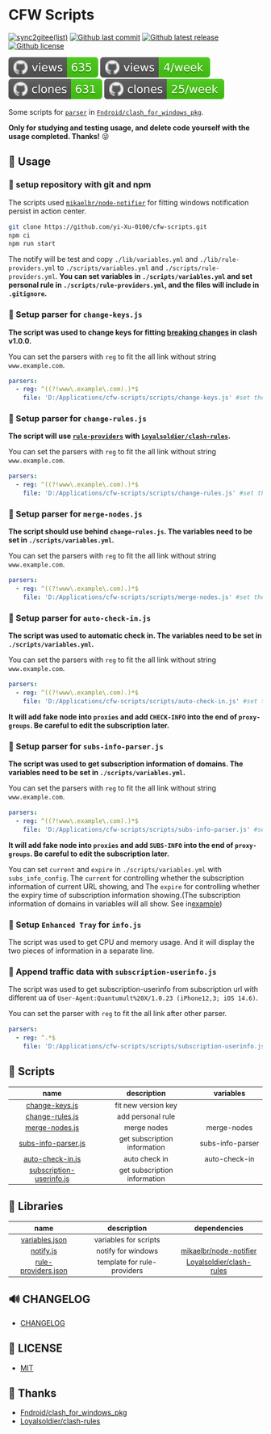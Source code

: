 # CFW Scripts

[![sync2gitee(list)](<https://github.com/yi-Xu-0100/hub-mirror/workflows/sync2gitee(list)/badge.svg>)](https://github.com/yi-Xu-0100/hub-mirror)
[![Github last commit](https://img.shields.io/github/last-commit/yi-Xu-0100/cfw-scripts)](https://github.com/yi-Xu-0100/cfw-scripts)
[![Github latest release](https://img.shields.io/github/v/release/yi-Xu-0100/cfw-scripts)](https://github.com/yi-Xu-0100/cfw-scripts/releases)
[![Github license](https://img.shields.io/github/license/yi-Xu-0100/cfw-scripts)](./LICENSE)

[![views](https://raw.githubusercontent.com/yi-Xu-0100/traffic2badge/traffic/traffic-cfw-scripts/views.svg)](https://github.com/yi-Xu-0100/traffic2badge/tree/traffic#-cfw-scripts)
[![views per week](https://raw.githubusercontent.com/yi-Xu-0100/traffic2badge/traffic/traffic-cfw-scripts/views_per_week.svg)](https://github.com/yi-Xu-0100/traffic2badge/tree/traffic#-cfw-scripts)
[![clones](https://raw.githubusercontent.com/yi-Xu-0100/traffic2badge/traffic/traffic-cfw-scripts/clones.svg)](https://github.com/yi-Xu-0100/traffic2badge/tree/traffic#-cfw-scripts)
[![clones per week](https://raw.githubusercontent.com/yi-Xu-0100/traffic2badge/traffic/traffic-cfw-scripts/clones_per_week.svg)](https://github.com/yi-Xu-0100/traffic2badge/tree/traffic#-cfw-scripts)

Some scripts for [`parser`](https://docs.cfw.lbyczf.com/contents/parser.html) in [`Fndroid/clash_for_windows_pkg`](https://github.com/Fndroid/clash_for_windows_pkg).

**Only for studying and testing usage, and delete code yourself with the usage completed. Thanks!** 😜

## 🚀 Usage

### 📝 setup repository with git and npm

The scripts used [`mikaelbr/node-notifier`](https://github.com/mikaelbr/node-notifier) for fitting windows notification persist in action center.

```bash
git clone https://github.com/yi-Xu-0100/cfw-scripts.git
npm ci
npm run start
```

The notify will be test and copy `./lib/variables.yml` and `./lib/rule-providers.yml` to `./scripts/variables.yml` and `./scripts/rule-providers.yml`. **You can set variables in `./scripts/variables.yml` and set personal rule in `./scripts/rule-providers.yml`, and the files will include in `.gitignore`.**

### 📝 Setup parser for `change-keys.js`

**The script was used to change keys for fitting [breaking changes](https://github.com/Dreamacro/clash/wiki/breaking-changes-in-1.0.0) in clash v1.0.0.**

You can set the parsers with `reg` to fit the all link without string `www.example.com`.

```yml
parsers:
  - reg: ^((?!www\.example\.com).)*$
    file: 'D:/Applications/cfw-scripts/scripts/change-keys.js' #set the path of `change-keys.js`.
```

### 📝 Setup parser for `change-rules.js`

**The script will use [`rule-providers`](https://lancellc.gitbook.io/clash/clash-config-file/rule-provider) with [`Loyalsoldier/clash-rules`](https://github.com/Loyalsoldier/clash-rules).**

You can set the parsers with `reg` to fit the all link without string `www.example.com`.

```yml
parsers:
  - reg: ^((?!www\.example\.com).)*$
    file: 'D:/Applications/cfw-scripts/scripts/change-rules.js' #set the path of `change-rules.js`.
```

### 📝 Setup parser for `merge-nodes.js`

**The script should use behind `change-rules.js`. The variables need to be set in `./scripts/variables.yml`.**

You can set the parsers with `reg` to fit the all link without string `www.example.com`.

```yml
parsers:
  - reg: ^((?!www\.example\.com).)*$
    file: 'D:/Applications/cfw-scripts/scripts/merge-nodes.js' #set the path of `merge-nodes.js`.
```

### 📝 Setup parser for `auto-check-in.js`

**The script was used to automatic check in. The variables need to be set in `./scripts/variables.yml`.**

You can set the parsers with `reg` to fit the all link without string `www.example.com`.

```yml
parsers:
  - reg: ^((?!www\.example\.com).)*$
    file: 'D:/Applications/cfw-scripts/scripts/auto-check-in.js' #set the path of `auto-check-in.js`.
```

**It will add fake node into `proxies` and add `CHECK-INFO` into the end of `proxy-groups`. Be careful to edit the subscription later.**

### 📝 Setup parser for `subs-info-parser.js`

**The script was used to get subscription information of domains. The variables need to be set in `./scripts/variables.yml`.**

You can set the parsers with `reg` to fit the all link without string `www.example.com`.

```yml
parsers:
  - reg: ^((?!www\.example\.com).)*$
    file: 'D:/Applications/cfw-scripts/scripts/subs-info-parser.js' #set the path of `subs-info-parser.js`.
```

**It will add fake node into `proxies` and add `SUBS-INFO` into the end of `proxy-groups`. Be careful to edit the subscription later.**

You can set `current` and `expire` in `./scripts/variables.yml` with `subs_info_config`. The `current` for controlling whether the subscription information of current URL showing, and The `expire` for controlling whether the expiry time of subscription information showing.(The subscription information of domains in variables will all show. See in[example](https://github.com/yi-Xu-0100/cfw-scripts/tree/main/lib/variables.js))

### 📝 Setup `Enhanced Tray` for `info.js`

The script was used to get CPU and memory usage. And it will display the two pieces of information in a separate line.

### 📝 Append traffic data with `subscription-userinfo.js`

The script was used to get subscription-userinfo from subscription url with different ua of `User-Agent:Quantumult%20X/1.0.23 (iPhone12,3; iOS 14.6)`.

You can set the parser with `reg` to fit the all link after other parser.

```yml
parsers:
  - reg: ^.*$
    file: 'D:/Applications/cfw-scripts/scripts/subscription-userinfo.js' #set the path of `subscription-userinfo.js`.
```

## 📝 Scripts

|            name            |         description          |    variables     |
| :------------------------: | :--------------------------: | :--------------: |
|      [change-keys.js]      |     fit new version key      |                  |
|     [change-rules.js]      |      add personal rule       |                  |
|      [merge-nodes.js]      |         merge nodes          |   merge-nodes    |
|   [subs-info-parser.js]    | get subscription information | subs-info-parser |
|     [auto-check-in.js]     |        auto check in         |  auto-check-in   |
| [subscription-userinfo.js] | get subscription information |                  |

[change-keys.js]: https://github.com/yi-Xu-0100/cfw-scripts/tree/main/scripts/change-keys.js
[change-rules.js]: https://github.com/yi-Xu-0100/cfw-scripts/tree/main/scripts/change-rules.js
[merge-nodes.js]: https://github.com/yi-Xu-0100/cfw-scripts/tree/main/scripts/merge-nodes.js
[subs-info-parser.js]: https://github.com/yi-Xu-0100/cfw-scripts/tree/main/scripts/subs-info-parser.js
[auto-check-in.js]: https://github.com/yi-Xu-0100/cfw-scripts/tree/main/scripts/auto-check-in.js
[subscription-userinfo.js]: https://github.com/yi-Xu-0100/cfw-scripts/tree/main/scripts/subscription-userinfo.js

## 🍱 Libraries

|         name          |         description         |        dependencies        |
| :-------------------: | :-------------------------: | :------------------------: |
|   [variables.json]    |    variables for scripts    |                            |
|      [notify.js]      |     notify for windows      |  [mikaelbr/node-notifier]  |
| [rule-providers.json] | template for rule-providers | [Loyalsoldier/clash-rules] |

[variables.json]: https://github.com/yi-Xu-0100/cfw-scripts/tree/main/lib/variables.json
[notify.js]: https://github.com/yi-Xu-0100/cfw-scripts/tree/main/lib/notify.js
[mikaelbr/node-notifier]: https://github.com/mikaelbr/node-notifier
[rule-providers.json]: https://github.com/yi-Xu-0100/cfw-scripts/tree/main/lib/rule-providers.json
[loyalsoldier/clash-rules]: https://github.com/Loyalsoldier/clash-rules

## 🔊 CHANGELOG

- [CHANGELOG](https://github.com/yi-Xu-0100/cfw-scripts/blob/main/CHANGELOG.md)

## 📄 LICENSE

- [MIT](https://github.com/yi-Xu-0100/cfw-scripts/blob/main/LICENSE)

## 🎉 Thanks

- [Fndroid/clash_for_windows_pkg](https://github.com/Fndroid/clash_for_windows_pkg)
- [Loyalsoldier/clash-rules](https://github.com/Loyalsoldier/clash-rules)
